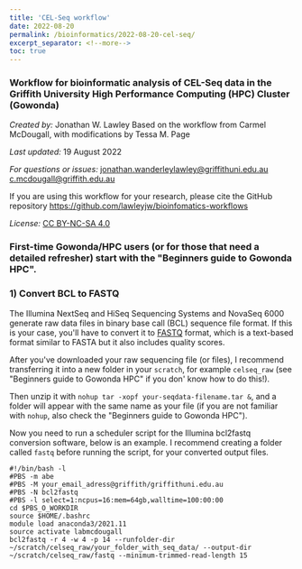 ```yaml
---
title: 'CEL-Seq workflow'
date: 2022-08-20
permalink: /bioinformatics/2022-08-20-cel-seq/
excerpt_separator: <!--more-->
toc: true
---
```


### Workflow for bioinformatic analysis of CEL-Seq data in the Griffith University High Performance Computing (HPC) Cluster (Gowonda)
<!--more-->
*Created by:* Jonathan W. Lawley
Based on the workflow from Carmel McDougall, with modifications by Tessa M. Page

*Last updated:* 19 August 2022

*For questions or issues:*
jonathan.wanderleylawley@griffithuni.edu.au
c.mcdougall@griffith.edu.au

If you are using this workflow for your research, please cite the GitHub repository https://github.com/lawleyjw/bioinfomatics-workflows

*License:* [CC BY-NC-SA 4.0](https://creativecommons.org/licenses/by-nc-sa/4.0/)

### First-time Gowonda/HPC users (or for those that need a detailed refresher) start with the "Beginners guide to Gowonda HPC".

### 1) Convert BCL to FASTQ

The Illumina NextSeq and HiSeq Sequencing Systems and NovaSeq 6000 generate raw data files in binary base call (BCL) sequence file format. If this is your case, you'll have to convert it to [FASTQ](https://en.wikipedia.org/wiki/FASTQ_format) format, which is a text-based format similar to FASTA but it also includes quality scores.

After you've downloaded your raw sequencing file (or files), I recommend transferring it into a new folder in your `scratch`, for example `celseq_raw` (see "Beginners guide to Gowonda HPC" if you don' know how to do this!).

Then unzip it with `nohup tar -xopf your-seqdata-filename.tar &`, and a folder will appear with the same name as your file (if you are not familiar with `nohup`, also check the "Beginners guide to Gowonda HPC").

Now you need to run a scheduler script for the Illumina bcl2fastq conversion software, below is an example. I recommend creating a folder called `fastq` before running the script, for your converted output files.
```
#!/bin/bash -l
#PBS -m abe
#PBS -M your_email_adress@griffith/griffithuni.edu.au
#PBS -N bcl2fastq
#PBS -l select=1:ncpus=16:mem=64gb,walltime=100:00:00
cd $PBS_O_WORKDIR
source $HOME/.bashrc
module load anaconda3/2021.11
source activate labmcdougall
bcl2fastq -r 4 -w 4 -p 14 --runfolder-dir ~/scratch/celseq_raw/your_folder_with_seq_data/ --output-dir ~/scratch/celseq_raw/fastq --minimum-trimmed-read-length 15 
```







